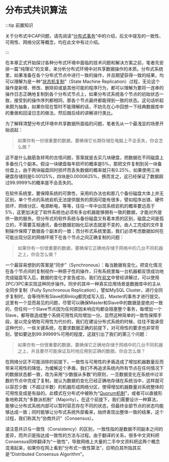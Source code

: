 # 分布式共识算法



:::tip 前置知识

关于分布式中CAP问题，请先阅读“[分布式事务](/architect-perspective/general-architecture/transaction/distributed.html)”中的介绍，后文中提及的一致性、可用性、网络分区等概念，均在此文中有过介绍。

:::

在本章正式开始探讨各种分布式环境中面临的技术问题和解决方案之前，笔者先安排一篇“纯理论”的文章，来分析分布式环境中对共享数据操作的本质。分布式系统里，如果准备在各个分布式节点中进行一致的操作，并且期望获得一致的结果，均可以理解为是一种“[状态机复制](https://en.wikipedia.org/wiki/State_machine_replication)”（State Machine Replication）过程，无论这个操作是新增、修改、删除抑或是其他可能的程序行为，都可以理解为要将一连串的操作日志正确地复制到各个分布式节点上，如果分布式系统各个节点的初始状态一致，接受到的操作序列都相同，那各个节点最终都能得到一致的状态。这句话听起来颇为抽象，如果你现在暂时不能理解的话，不妨先在心中回想一下经典数据库中的重做和回滚日志的做法，然后跟后续的讲解进行类比。

为了解释清楚分布式环境中共享数据所面临的问题，笔者先从一个最浅显的场景开始说起：

> 如果你有一份很重要的数据，要确保它长期存储在电脑上不会丢失，你会怎么做？

这不是什么脑筋急转弯的古怪问题，答案就是去买几块硬盘，把数据在不同磁盘上多备份几个副本。假设一块硬盘每年损坏的概率是5%，那把文件复制到另一块备份盘上，由于两块磁盘同时损坏而丢失数据的概率就只有0.25%，如果使用三块硬盘存储则是0.00125%，四块是0.0000625%，换而言之，这已经保证了数据超过99.9999%的概率是不会丢失的。

在软件系统里，要保障系统的可靠性，采用的办法也和那几个备份磁盘大体上并无区别，单个节点的系统宕机无法提供服务的原因可能有很多，譬如程序出错、硬件损坏、网络分区、电源断电，等等，往往一年中出现系统宕机的概率要远高于5%，这更加决定了软件系统也必须有多台机器能够拥有一致的数据，才能对外提供一致的服务。但分布式的软件系统与备份磁盘又有着本质的区别，磁盘之间是孤立的，不需要互相通讯，备份数据初始化后状态就是不变的，由人工完成的文件复制操作保障了数据各个副本的一致；而分布式系统里面，我们必须考虑数据如何在可能出现分区的网络环境下在各个节点之间正确复制的问题：

> 如果你有一份很重要的数据，要确保它正确地存储于网络中的几台不同机器之上，你会怎么做？

一个最容易想到的答案是“同步”（Synchronous）：每当数据有变化，把变化情况在各个节点间的复制视作一种原子性的操作，只有系统里每一台机器都反馈成功地完成磁盘写入后，数据的变化才宣告成功，我们在[前文](/architect-perspective/general-architecture/transaction/global)中曾经讲解过，可以使用2PC/3PC来实现这种同步操作。同步的其中一种真实应用场景是数据库中的主从全同步复制（Fully Synchronous Replication），譬如MySQL Cluster，进行全同步复制时，会等待所有Slave的Binlog都完成写入后，Master的事务才进行提交。这里有一个显而易见的问题，尽管可以确保Master和Slave中的数据是是绝对一致的，但任何一个Slave节点因为任何原因未响应均都会阻塞整个事务，每增加一个Slave，都导致造成整个系统可用性风险增加一分。显然这种简单的一致性保障手段，是以完全牺牲可用性为代价的，我们在建设分布式系统的时候，往往不能承受这种代价，一些关键系统，在要求数据正确的前提下，对可用性的要求也非常苛刻，譬如要达到99.99999%可用的程度，这就引出了我们的第三个问题：

> 如果你有一份很重要的数据，要确保它正确地存储于网络中的几台不同机器之上，并且要尽可能保证及时地应用到正确的数据，你会怎么做？
>

在网络分区不可能消除的前提下，一致性与可用性的矛盾造成了增加机器数量反而带来可用性的降低，为缓解这个矛盾，我们不再追求系统内所有节点在任何情况下的数据状态都一致，改为采用“少数服从多数”的原则，一旦数据变化在系统中过半数的节点中完成了复制，就认为数据的变化已经正确地存储在系统当中，这样就可以容忍少数（不超过半数）的机器形成网络分区，使得增加机器数量对系统整体的可用性变成是有益的。此模式在分布式中被称为“[Quorum机制](https://en.wikipedia.org/wiki/Quorum_(distributed_computing))”，或者可以直接形象地称其为“多数派机制”（Majority）。在这个前提下，我们需要设计一种算法，能够让分布式系统内部可以暂时容忍存在不同的状态，但最终全部节点的状态均能够达成一致；同时能够让分布式系统外部看来，始终表现出整体一致的结果，这个过程，我们称其为“协商共识”（Consensus）。

请注意共识与一致性（Consistency）的区别，一致性指的是数据不同副本之间的差异，而共识是指达成一致性的方法与过程。由于翻译的关系，很多中文资料把Consensus同样翻译为“一致性”，导致网络上大量的二手中文资料把这两个概念混淆起来，如果你在网上看到“分布式一致性算法”，应明白其所指其实是“Distributed Consensus Algorithm”。